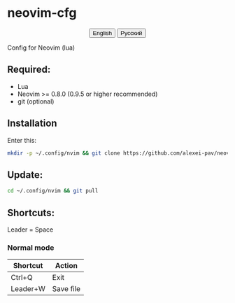 # neovim-cfg
<div align="center">
  <button onclick="showEnglish()">English</button>
  <button onclick="showRussian()">Русский</button>
</div>

<div id="english">

Config for Neovim (lua)

## Required:
  - Lua
  - Neovim >= 0.8.0 (0.9.5 or higher recommended)
  - git (optional)

## Installation
Enter this:
```sh
mkdir -p ~/.config/nvim && git clone https://github.com/alexei-pav/neovim-cfg.git ~/.config/nvim
```
## Update:
```sh
cd ~/.config/nvim && git pull
```

## Shortcuts:
Leader = Space

### Normal mode
| Shortcut | Action |
| -------- | ------- |
| Ctrl+Q  | Exit    |
| Leader+W | Save file |
</div>
<div id="russian" style="display:none;">
</dev>
<script>
function showEnglish() {
  document.getElementById('english').style.display = 'block';
  document.getElementById('russian').style.display = 'none';
}

function showRussian() {
  document.getElementById('english').style.display = 'none';
  document.getElementById('russian').style.display = 'block';
}
</script>
